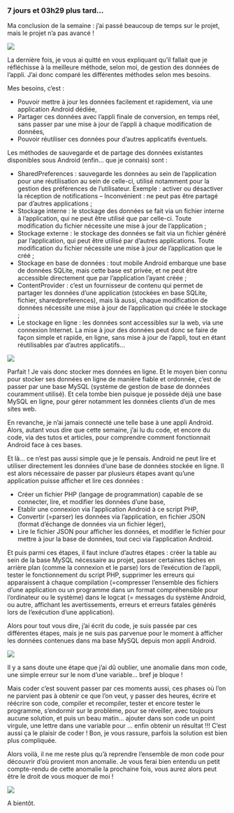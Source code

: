 ### 7 jours et 03h29 plus tard...

Ma conclusion de la semaine : j’ai passé beaucoup de temps sur le projet, mais le projet n’a pas avancé !

<img src = "http://www.reactiongifs.com/r/prc.gif"/>

La dernière fois, je vous ai quitté en vous expliquant qu’il fallait que je réfléchisse à la meilleure méthode, selon moi, de gestion des données de l’appli. J’ai donc comparé les différentes méthodes selon mes besoins.

Mes besoins, c’est :

-	Pouvoir mettre à jour les données facilement et rapidement, via une application Android dédiée,
-	Partager ces données avec l’appli finale de conversion, en temps réel, sans passer par une mise à jour de l’appli à chaque modification de données,
-	Pouvoir réutiliser ces données pour d’autres applicatifs éventuels.

Les méthodes de sauvegarde et de partage des données existantes disponibles sous Android (enfin… que je connais) sont :

-	SharedPreferences : sauvegarde les données au sein de l’application pour une réutilisation au sein de celle-ci, utilisé notamment pour la gestion des préférences de l’utilisateur. Exemple : activer ou désactiver la réception de notifications – Inconvénient : ne peut pas être partagé par d’autres applications ;
-	Stockage interne : le stockage des données se fait via un fichier interne à l’application, qui ne peut être utilisé que par celle-ci. Toute modification du fichier nécessite une mise à jour de l’application ;
-	Stockage externe : le stockage des données se fait via un fichier généré par l’application, qui peut être utilisé par d’autres applications. Toute modification du fichier nécessite une mise à jour de l’application que le créé ;
-	Stockage en base de données : tout mobile Android embarque une base de données SQLite, mais cette base est privée, et ne peut être accessible directement que par l’application l’ayant créée ;
-	ContentProvider : c’est un fournisseur de contenu qui permet de partager les données d’une application (stockées en base SQLite, fichier, sharedpreferences), mais là aussi, chaque modification de données nécessite une mise à jour de l’application qui créée le stockage ;
-	Le stockage en ligne : les données sont accessibles sur la web, via une connexion Internet. La mise à jour des données peut donc se faire de façon simple et rapide, en ligne, sans mise à jour de l’appli, tout en étant réutilisables par d’autres applicatifs…

<img src="http://www.reactiongifs.com/r/hsk.gif"/>

Parfait ! Je vais donc stocker mes données en ligne. Et le moyen bien connu pour stocker ses données en ligne de manière fiable et ordonnée, c’est de passer par une base MySQL (système de gestion de base de données couramment utilisé). Et cela tombe bien puisque je possède déjà une base MySQL en ligne, pour gérer notamment les données clients d’un de mes sites web.

En revanche, je n’ai jamais connecté une telle base à une appli Android. Alors, autant vous dire que cette semaine, j’ai lu du code, et encore du code, via des tutos et articles, pour comprendre comment fonctionnait Android face à ces bases.

Et là… ce n’est pas aussi simple que je le pensais. Android ne peut lire et utiliser directement les données d’une base de données stockée en ligne. Il est alors nécessaire de passer par plusieurs étapes avant qu’une application puisse afficher et lire ces données :
-	Créer un fichier PHP (langage de programmation) capable de se connecter, lire, et modifier les données d’une base,
-	Etablir une connexion via l’application Android à ce script PHP,
-	Convertir (=parser) les données via l’application, en fichier JSON (format d’échange de données via un fichier léger),
-	Lire le fichier JSON pour afficher les données, et modifier le fichier pour mettre à jour la base de données, tout ceci via l’application Android.

Et puis parmi ces étapes, il faut inclure d’autres étapes : créer la table au sein de la base MySQL nécessaire au projet, passer certaines tâches en arrière plan (comme la connexion et le parse) lors de l’exécution de l’appli, tester le fonctionnement du script PHP, supprimer les erreurs qui apparaissent à chaque compilation (=compresser l’ensemble des fichiers d’une application ou un programme dans un format compréhensible pour l’ordinateur ou le système) dans le logcat (= messages du système Android, ou autre, affichant les avertissements, erreurs et erreurs fatales générés lors de l’exécution d’une application).


Alors pour tout vous dire, j’ai écrit du code, je suis passée par ces différentes étapes, mais je ne suis pas parvenue pour le moment à afficher les données contenues dans ma base MySQL depuis mon appli Android.

<img src="http://www.reactiongifs.com/r/dsppntmnt.gif "/>

Il y a sans doute une étape que j’ai dû oublier, une anomalie dans mon code, une simple erreur sur le nom d’une variable… bref je bloque !

Mais coder c’est souvent passer par ces moments aussi, ces phases où l’on ne parvient pas à obtenir ce que l’on veut, y passer des heures, écrire et réécrire son code, compiler et recompiler, tester et encore tester le programme, s’endormir sur le problème, pour se réveiller, avec toujours aucune solution, et puis un beau matin… ajouter dans son code un point virgule, une lettre dans une variable pour … enfin obtenir un résultat !!! C’est aussi ça le plaisir de coder ! Bon, je vous rassure, parfois la solution est bien plus compliquée.

Alors voilà, il ne me reste plus qu’à reprendre l’ensemble de mon code pour découvrir d’où provient mon anomalie. Je vous ferai bien entendu un petit compte-rendu de cette anomalie la prochaine fois, vous aurez alors peut être le droit de vous moquer de moi !

<img src="http://www.reactiongifs.com/r/pat1.gif"/>

A bientôt.
